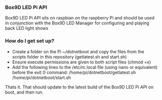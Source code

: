 ### Box9D LED Pi API ###

Box9D LED Pi API sits on raspbian on the raspberry Pi and should be used in conjunction with the Box9D LED Manager for configuring and playing back LED light shows

### How do I get set up? ###

- Create a folder on the Pi ~/dotnetboot and copy the files from the scripts folder in this repository (getlatest.sh and start.sh)
- Ensure execute permissions are given to both script files (chmod +x)
- Add the following lines to the /etc/rc.local file (using nano or equivalent) before the exit 0 command:
  /home/pi/dotnetboot/getlatest.sh
  /home/pi/dotnetboot/start.sh

Thats it. That should update to the latest build of the Box9D LED Pi API on boot, and then run.


